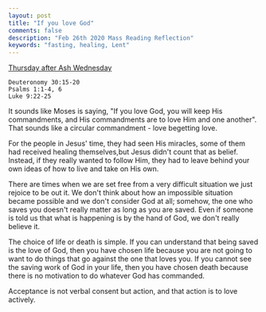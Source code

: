 ```yaml
---
layout: post
title: "If you love God"
comments: false
description: "Feb 26th 2020 Mass Reading Reflection"
keywords: "fasting, healing, Lent"
---
```


[Thursday after Ash Wednesday](https://www.ewtn.com/catholicism/daily-readings/2020-02-27)

```
Deuteronomy 30:15-20
Psalms 1:1-4, 6
Luke 9:22-25
```
It sounds like Moses is saying, "If you love God, you will keep His commandments, and His commandments are to love Him and one another". That sounds like a circular commandment - love begetting love.  

For the people in Jesus' time, they had seen His miracles, some of them had received healing themselves,but Jesus didn't count that as belief. Instead, if they really wanted to follow Him, they had to leave behind your own ideas of how to live and take on His own. 

There are times when we are set free from a very difficult situation we just rejoice to be out it. We don't think about how an impossible situation became possible and we don't consider God at all; somehow, the one who saves you doesn't really matter as long as you are saved. Even if someone is told us that what is happening is by the hand of God, we don't really believe it.

The choice of life or death is simple. If you can understand that being saved is the love of God, then you have chosen life because you are not going to want to do things that go against the one that loves you. If you cannot see the saving work of God in your life, then you have chosen death because there is no motivation to do whatever God has commanded. 

Acceptance is not verbal consent but action, and that action is to love actively.
